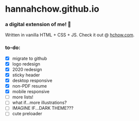 # hannahchow.github.io

### a digital extension of me! 🌟 </br>
Written in vanilla HTML + CSS + JS. Check it out @ [hchow.com](http://hchow.com).

### to-do:
- [x] migrate to github
- [x] logo redesign
- [x] 2020 redesign
- [x] sticky header
- [x] desktop responsive
- [x] non-PDF resume
- [x] mobile responsive
- [ ] more lists!
- [ ] what if...more illustrations?
- [ ] IMAGINE IF...DARK THEME???
- [ ] cute preloader

